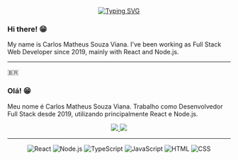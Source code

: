 <div align='center'>
   
   [![Typing SVG](https://readme-typing-svg.herokuapp.com?color=%2336BCF7&center=true&vCenter=true&width=600&lines=Full+Stack+Web+Developer)](https://git.io/typing-svg)
   
   
</div>

### Hi there! 😁

My name is Carlos Matheus Souza Viana. I've been working as Full Stack Web Developer since 2019, mainly with React and Node.js. 


----
:brazil: 

### Olá! 😁

Meu nome é Carlos Matheus Souza Viana. Trabalho como Desenvolvedor Full Stack desde 2019, utilizando principalmente React e Node.js. 


<div align='center'>
   <a href='https://www.linkedin.com/in/carlos-msv' target='_blank'>
      <img src='https://img.shields.io/badge/linkedin%20-%230077B5.svg?&style=for-the-badge&logo=linkedin&logoColor=white'/>
   </a>
   <a href='mailto:carlos.cmsv@gmail.com' target='_blank'>
       <img src='https://img.shields.io/badge/Gmail-D14836?style=for-the-badge&logo=gmail&logoColor=white'/>
   </a>
</div>

----

<div align='center'>
   
   ![React](https://img.shields.io/badge/React-20232A?style=for-the-badge&logo=react&logoColor=61DAFB)
   ![Node.js](https://img.shields.io/badge/Node.js-339933?style=for-the-badge&logo=nodedotjs&logoColor=white)
   ![TypeScript](https://img.shields.io/badge/TypeScript-007ACC?style=for-the-badge&logo=typescript&logoColor=white)
   ![JavaScript](https://img.shields.io/badge/JavaScript-323330?style=for-the-badge&logo=javascript&logoColor=F7DF1E)
   ![HTML](https://img.shields.io/badge/HTML5-E34F26?style=for-the-badge&logo=html5&logoColor=white)
   ![CSS](https://img.shields.io/badge/CSS3-1572B6?style=for-the-badge&logo=css3&logoColor=white)

   <!-- <iframe width="600" height="600" src="https://ionicabizau.github.io/github-profile-languages/api.html?carlosmsv" frameborder="0"></iframe> -->
   
</div>
